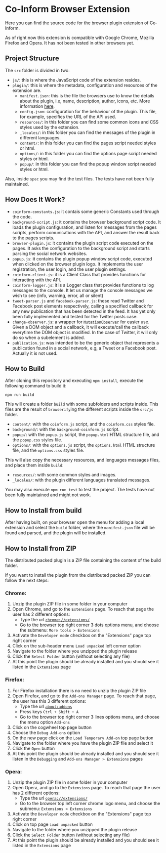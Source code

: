 # Co-Inform Browser Extension
Here you can find the source code for the browser plugin extension of Co-Inform.

As of right now this extension is compatible with Google Chrome, Mozilla Firefox and Opera. It has not been tested in other browsers yet.

## Project Structure
The `src` folder is divided in two:

- `js/`: this is where the JavaScript code of the extension resides.
- `plugin/`: this is where the metadata, configuration and resources of the extension are.
    - `manifest.json`: this is the file the browsers use to know the details about the plugin, i.e, name, description, author, icons, etc. More information [here](https://developer.mozilla.org/en-US/docs/Mozilla/Add-ons/WebExtensions/manifest.json).
    - `config.json`: configuration for the behaviour of the plugin. This file, for example, specifies the URL of the API used.
    - `resources/`: in this folder you can find some common icons and CSS styles used by the extension.
    - `_locales/`: in this folder you can find the messages of the plugin in different languages.
    - `content/`: in this folder you can find the pages script needed styles or html.
    - `options/`: in this folder you can find the options page script needed styles or html.
    - `popup/`: in this folder you can find the popup window script needed styles or html.

Also, inside `spec` you may find the test files. The tests have not been fully maintained.

## How Does It Work?
- `coinform-constants.js`: it contais some generic Constants used through the code.
- `background-script.js`: it contains the browser background script code. It loads the plugin configuration, and listen for messages from the pages scripts, perform comunications with the API, and answer the result back to the pages scripts.
- `browser-plugin.js`: it contains the plugin script code executed on the pages. It asks the configuration to the background script and starts parsing the social network websites.
- `popup.js`: it contains the plugin popup window script code, executed when clicked on the browser plugin logo. It implements the user registration, the user login, and the user plugin settings.
- `coinform-client.js`: it is a Client Class that provides functions for interacting with the API.
- `coinform-logger.js`: it is a Logger class that provides functions to log messages to the console. It let us manage the console messages we wish to see (info, warning, error, all or silent)
- `tweet-parser.js` and `facebook-parser.js`: these read Twitter and Facebook post elements respectively, calling a specified callback for any new publication that has been detected in the feed. It has yet only been fully implemented and tested for the Twitter posts case.
- `change-observer.js`: a wrapper for [`MutationObserver`](https://developer.mozilla.org/en-US/docs/Web/API/MutationObserver) for easier use. Given a DOM object and a callback, it will execute/call the callback everytime the DOM object is modified. In the case of Twitter, it will only do so when a subelement is added.
- `publication.js`: was intended to be the generic object that represents a publication found in a social network, e.g, a Tweet or a Facebook post. Actually it is not used.
  
## How to Build
After cloning this repository and executing `npm install`, execute the following command to build it:

```npm run build```

This will create a folder `build` with some subfolders and scripts inside. This files are the result of `browserify`ing the different scripts inside the `src/js` folder.
- `content/`: with the `coinform.js` script, and the `coinform.css` styles file.
- `background/`: with the `background-coinform.js` script.
- `popup/`: with the `popup.js` script, the `popup.html` HTML structure file, and the `popup.css` styles file.
- `options/`: with the `options.js` script, the `options.html` HTML structure file, and the `options.css` styles file.

This will also copy the necessary resources, and lenguages messages files, and place them inside `build`:
- `resources/`: with some common styles and images.
- `_locales/`: with the plugin different languages translated messages.

You may also execute `npm run test` to test the project. The tests have not been fully maintained and might not work.

## How to Install from build
After having built, on your browser open the menu for adding a local extension and select the `build` folder, where the `manifest.json` file will be found and parsed, and the plugin will be installed.

## How to Install from ZIP
The distributed packed plugin is a ZIP file containing the content of the build folder.

If you want to install the plugin from the distributed packed ZIP you can follow the next steps:

### Chrome:
1. Unzip the plugin ZIP file in some folder in your computer
2. Open Chrome, and go to the `Extensions` page. To reach that page the user has 2 different options:
    - Type the url [`chrome://extensions/`](chrome://extensions/)
    - Go to the browser top right corner 3 dots options menu, and choose the submenu: `More tools > Extensions`
3. Activate the `Developer mode` checkbox on the "Extensions" page top right corner
4. Click on the sub-header menu `Load unpacked` left corner option
5. Navigate to the folder where you unzipped the plugin release
6. Click the `Select Folder` button (without selecting any file)
7. At this point the plugin should be already installed and you should see it listed in the `Extensions` page
 
### Firefox:
1. For Firefox installation there is no need to unzip the plugin ZIP file
2. Open Firefox, and go to the `Add-ons Manager` page. To reach that page, the user has this 3 different options:
    - Type the url [`about:addons`](about:addons)
    - Press keys `Ctrl + Shift + A`
    - Go to the browser top right corner 3 lines options menu, and choose the menu option `Add-ons`
3. Click on the cogwheel top page button
4. Choose the `Debug Add-ons` option
5. On the new page click on the `Load Temporary Add-on` top page button
6. Navigate to the folder where you have the plugin ZIP file and select it
7. Click the `Open` button
8. At this point the plugin should be already installed and you should see it listen in the `Debugging` and `Add-ons Manager > Extensions` pages

### Opera:
1. Unzip the plugin ZIP file in some folder in your computer
2. Open Opera, and go to the `Extensions` page. To reach that page the user has 2 different options:
    - Type the url [`opera://extensions/`](chrome://extensions/)
    - Go to the browser top left corner chrome logo menu, and choose the submenu: `Extensions > Extensions`
3. Activate the `Developer mode` checkbox on the "Extensions" page top right corner
4. Click on top page `Load unpacked` button
5. Navigate to the folder where you unzipped the plugin release
6. Click the `Select Folder` button (without selecting any file)
7. At this point the plugin should be already installed and you should see it listed in the `Extensions` page

